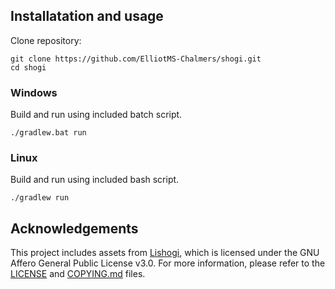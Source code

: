 ## Installatation and usage
Clone repository:
```
git clone https://github.com/ElliotMS-Chalmers/shogi.git
cd shogi 
```
### Windows
Build and run using included batch script.
```
./gradlew.bat run
```
### Linux
Build and run using included bash script.
```
./gradlew run
```
## Acknowledgements
This project includes assets from [Lishogi](https://github.com/WandererXII/lishogi), which is licensed under the GNU Affero General Public License v3.0. For more information, please refer to the [LICENSE](https://github.com/WandererXII/lishogi/blob/master/LICENSE) and [COPYING.md](https://github.com/WandererXII/lishogi/blob/master/COPYING.md) files.
